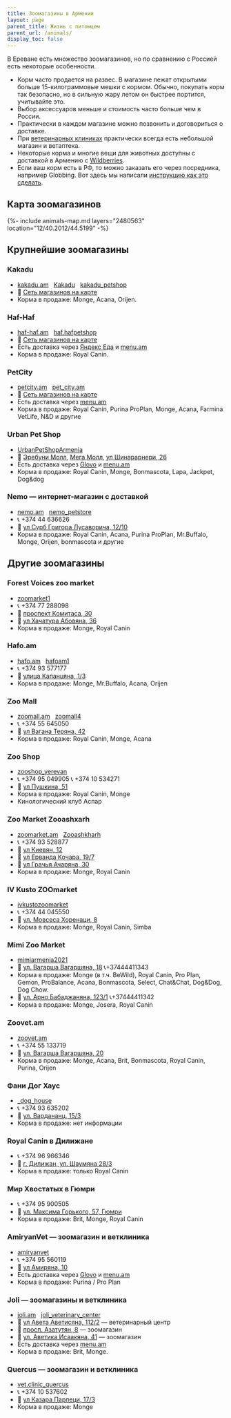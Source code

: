 ```yaml
---
title: Зоомагазины в Армении
layout: page
parent_title: Жизнь с питомцем
parent_url: /animals/
display_toc: false
---
```


В Ереване есть множество зоомагазинов, но по сравнению с Россией есть некоторые особенности.

- Корм часто продается на развес. В магазине лежат открытыми больше 15-килограммовые мешки с кормом. Обычно,
  покупать корм так безопасно, но в сильную жару летом он быстрее портится, учитывайте это.
- Выбор аксессуаров меньше и стоимость часто больше чем в России.
- Практически в каждом магазине можно позвонить и договориться о доставке.
- При [ветеринарных клиниках](vetclinics.md) практически всегда есть небольшой магазин и ветаптека.
- Некоторые корма и многие вещи для животных доступны с доставкой в Армению с [Wildberries](https://global.wildberries.ru).
- Если ваш корм есть в РФ, то можно заказать его через посредника, например Globbing. Вот здесь мы написали [инструкцию как это сделать](../delivery/globbing-from-russia.md).

## Карта зоомагазинов

{%- include animals-map.md layers="2480563" location="12/40.2012/44.5199" -%}

## Крупнейшие зоомагазины

<div class="cards list-emoji">
<div class="card">

### Kakadu

- <i class="fa-solid fa-link"></i> [kakadu.am](https://kakadu.am) &nbsp; <i class="fa-brands fa-facebook-f"></i> [Kakadu](https://m.facebook.com/KAKADUSshops/) &nbsp; <i class="fa-brands fa-instagram"></i> [kakadu_petshop](https://instagram.com/kakadu_petshop/)
- 📍 [Сеть магазинов на карте](https://yandex.ru/maps/10262/yerevan/search/Kakadu/)
- Корма в продаже: Monge, Acana, Orijen.

</div>
<div class="card">

### Haf-Haf

- <i class="fa-solid fa-link"></i> [haf-haf.am](https://haf-haf.am/ru/) &nbsp; <i class="fa-brands fa-instagram"></i> [haf.hafpetshop](https://instagram.com/haf.hafpetshop/)
- 📍 [Сеть магазинов на карте](https://yandex.ru/maps/10262/yerevan/search/Haf-Haf/)
- Есть доставка через [Яндекс Еда](https://eats.yandex.com/ru-am/Yerevan/r/haf-haf) и [menu.am](https://menu.am/ru/shops/haf-haf)
- Корма в продаже: Royal Canin.

</div>
<div class="card">

### PetCity

- <i class="fa-solid fa-link"></i> [petcity.am](https://petcity.am/ru/homepage-2) &nbsp; <i class="fa-brands fa-instagram"></i> [pet_city.am](https://instagram.com/pet_city.am/)
- 📍 [Сеть магазинов на карте](https://yandex.ru/maps/10262/yerevan/search/PetCity/)
- Есть доставка через [menu.am](https://menu.am/ru/shops/pet-city-azatamartikner)
- Корма в продаже: Royal Canin, Purina ProPlan, Monge, Acana, Farmina VetLife, N&D и другие

</div>
<div class="card">

### Urban Pet Shop

- <i class="fa-brands fa-facebook-f"></i> [UrbanPetShopArmenia](https://www.facebook.com/UrbanPetShopArmenia/)
- 📍 [Эребуни Молл](https://yandex.ru/maps/org/erebuni_moll/62507271618/), [Мега Молл](https://yandex.ru/maps/org/mega_moll_armeniya/72870611569/), [ул&nbsp;Шинарарнери, 26](https://yandex.ru/maps/org/urban/208400500825/)
- Есть доставка через [Glovo](https://glovoapp.com/am/en/yerevan/urban-pet-shop/) и [menu.am](https://menu.am/ru/shops/urban-pet-shop)
- Корма в продаже: Royal Canin, Monge, Bonmascota, Lapa, Jackpet, Dog&dog

</div>
<div class="card">

### Nemo — интернет-магазин с доставкой

- <i class="fa-solid fa-link"></i> [nemo.am](https://nemo.am/) &nbsp; <i class="fa-brands fa-instagram"></i> [nemo_petstore](https://instagram.com/nemo_petstore/)
- 📞 +374 44 636626
- 📍 [ул Сурб Григора Лусаворича, 12/10](https://yandex.ru/maps/org/nemo/191697089221/)
- Корма в продаже: Royal Canin, Acana, Purina ProPlan, Mr.Buffalo, Monge, Orijen, bonmascota и другие

</div>
</div>

## Другие зоомагазины

<div class="cards list-emoji">
<div class="card">

### Forest Voices zoo market

- <i class="fa-brands fa-facebook-f"></i> [zoomarket1](https://facebook.com/zoomarket1/about)
- 📞 +374 77 288098
- 📍 [проспект Комитаса, 30](https://yandex.ru/maps/org/forest_voices_zoomagazin/99596547688/)
- 📍 [ул Хачатура Абовяна, 36](https://yandex.ru/maps/org/forest_voices_zoomagazin/57855023163/)
- Корма в продаже: Monge, Royal Canin

</div>
<div class="card">

### Hafo.am

- <i class="fa-solid fa-link"></i> [hafo.am](https://hafo.am) &nbsp; <i class="fa-brands fa-facebook-f"></i> [hafoam1](https://facebook.com/hafoam1)
- 📞 +374 93 577177
- 📍 [улица Капанцяна, 1/3](https://yandex.ru/maps/10262/yerevan/house/YE0YcwZpT0EEQFpqfX5wdXxkZA==/)
- Корма в продаже: Monge, Mr.Buffalo, Acana, Orijen

</div>
<div class="card">

### Zoo Mall

- <i class="fa-solid fa-link"></i> [zoomall.am](https://zoomall.am/) &nbsp; <i class="fa-brands fa-instagram"></i> [zoomall4](https://instagram.com/zoomall4/)
- 📞 +374 55 645050
- 📍 [ул Вагана Теряна, 42](https://goo.gl/maps/a9LGfFGQkHstkQuy6)
- Корма в продаже: Royal Canin, Monge, Acana

</div>
<div class="card">

### Zoo Shop

- <i class="fa-brands fa-instagram"></i> [zooshop_yerevan](https://instagram.com/zooshop_yerevan/)
- 📞 +374 95 049905 📞 +374 10 534271
- 📍 [ул Пушкина, 51](https://yandex.ru/maps/org/zoo_shop/16779486277/)
- Корма в продаже: Royal Canin, Monge
- Кинологический клуб Аспар

</div>
<div class="card">

### Zoo Market Zooashxarh

- <i class="fa-solid fa-link"></i> [zoomarket.am](https://zoomarket.am/) &nbsp; <i class="fa-brands fa-facebook-f"></i> [Zooashkharh](https://facebook.com/Zooashkharh/)
- 📞 +374 93 528877
- 📍 [ул Киевян, 12](https://yandex.ru/maps/org/180669891281/)
- 📍 [ул Ерванда Кочара, 19/7](https://yandex.ru/maps/org/137532800215/)
- 📍 [ул Грачья Ачаряна, 30](https://yandex.ru/maps/org/33139129154/)
- Корма в продаже: Monge, Royal Canin

</div>
<div class="card">

### IV Kusto ZOOmarket

- <i class="fa-brands fa-facebook-f"></i> [ivkustozoomarket](https://www.facebook.com/ivkustozoomarket)
- 📞 +374 44 045550
- 📍 [ул. Мовсеса Хоренаци, 8](https://yandex.com/maps/org/iv_kusto_zoomarket/202741363289/)
- Корма в продаже: Monge, Royal Canin, Simba

</div>
<div class="card">

### Mimi Zoo Market

- <i class="fa-brands fa-facebook-f"></i> [mimiarmenia2021](https://www.facebook.com/mimiarmenia2021)
- 📍 [ул. Вагарша Вагаршяна, 18](https://yandex.ru/maps/org/zoo_market_mimi/176898969628/) 📞+37444411343
- Корма в продаже: Monge (в т.ч. BeWild), Royal Canin, Pro Plan, Gemon, ProBalance, Acana, Bonmascota, Select, Chat&Chat, Dog&Dog, Dog Chow.
- 📍 [ул. Арно Бабаджаняна, 123/1](https://yandex.ru/maps/10262/yerevan/house/YE0YcgNjSk0CQFpqfX13cnllZw==/) 📞+37444411342
- Корма в продаже: Monge, Josera, Royal Canin

</div>
<div class="card">

### Zoovet.am

- <i class="fa-solid fa-link"></i> [zoovet.am](https://zoovet.am)
- 📞 +374 55 133719
- 📍 [ул. Вагарша Вагаршяна, 20](https://yandex.ru/maps/org/zoovet/9352431732/)
- Корма в продаже: Monge, Acana, Brit, Bonmascota, Royal Canin, Purina, Orijen

</div>
<div class="card">

### Фани Дог Хаус

- <i class="fa-brands fa-instagram"></i> [_dog_house](https://www.instagram.com/_dog_house/)
- 📞 +374 93 635202
- 📍 [ул. Вардананц, 15/3](https://yandex.ru/maps/org/fani_dog_khaus/207873306407/)
- Корма в продаже: нет информации

</div>
<div class="card">

### Royal Canin в Дилижане

- 📞 +374 96 966346
- 📍 [г. Дилижан, ул. Шаумяна 28/3](https://yandex.ru/maps/org/royal_canin/125821415154/)
- Корма в продаже: только Royal Canin

</div>
<div class="card">

### Мир Хвостатых в Гюмри

- 📞 +374 95 900505
- 📍 [ул. Максима Горького, 57, Гюмри](https://yandex.ru/maps/org/mir_khvostatykh/17380324135/)
- Корма в продаже: Brit, Monge, Royal Canin

</div>
<div class="card">

### AmiryanVet — зоомагазин и ветклиника

- <i class="fa-brands fa-instagram"></i> [amiryanvet](https://instagram.com/amiryanvet/)
- 📞 +374 95 560119
- 📍 [ул Амиряна, 10](https://yandex.ru/maps/org/amiryanvet/209808278094/)
- Есть доставка через [Glovo](https://glovoapp.com/am/en/yerevan/amiryanvet/) и [menu.am](https://menu.am/ru/shops/amiryan-vet)
- Корма в продаже: Purina / Pro Plan

</div>
<div class="card">

### Joli — зоомагазины и ветклиника

- <i class="fa-solid fa-link"></i> [joli.am](https://joli.am/) &nbsp; <i class="fa-brands fa-instagram"></i> [joli_veterinary_center](https://instagram.com/joli_veterinary_center/)
- 📍 [ул Авета Аветисяна, 112/2](https://yandex.ru/maps/org/veterinarny_tsentr_dzholi/135151397057/) — ветеринарный центр
- 📍 [просп. Азатутян, 8](https://yandex.ru/maps/org/dzholi/236619928303/) — зоомагазин
- 📍 [ул. Аветика Исаакяна, 41](https://yandex.ru/maps/org/zu_market/119280468507/) — зоомагазин
- Есть доставка через [menu.am](https://menu.am/ru/shops/joli-moskovyan)
- Корма в продаже: Brit, Monge.

</div>
<div class="card">

### Quercus — зоомагазин и ветклиника

- <i class="fa-brands fa-instagram"></i> [vet.clinic_quercus](https://instagram.com/vet.clinic_quercus/)
- 📞 +374 10 537602
- 📍 [ул Казара Парпеци, 17/3](https://yandex.ru/maps/org/quercus_vet_clinic_zoosalon/181982950255/)
- Корма в продаже: Monge

</div>
</div>
